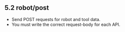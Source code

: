 ## 5.2 robot/post

- Send POST requests for robot and tool data.
- You must write the correct request-body for each API.